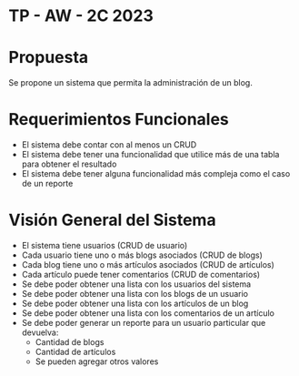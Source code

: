 # TP - AW - 2C 2023

# Propuesta
Se propone un sistema que permita la administración de un blog.

# Requerimientos Funcionales
- El sistema debe contar con al menos un CRUD
- El sistema debe tener una funcionalidad que utilice más de una tabla para obtener el resultado
- El sistema debe tener alguna funcionalidad más compleja como el caso de un reporte

# Visión General del Sistema
- El sistema tiene usuarios (CRUD de usuario)
- Cada usuario tiene uno o más blogs asociados (CRUD de blogs)
- Cada blog tiene uno o más artículos asociados (CRUD de artículos)
- Cada artículo puede tener comentarios (CRUD de comentarios)
- Se debe poder obtener una lista con los usuarios del sistema
- Se debe poder obtener una lista con los blogs de un usuario
- Se debe poder obtener una lista con los artículos de un blog
- Se debe poder obtener una lista con los comentarios de un artículo
- Se debe poder generar un reporte para un usuario particular que devuelva:
  - Cantidad de blogs
  - Cantidad de artículos
  - Se pueden agregar otros valores
